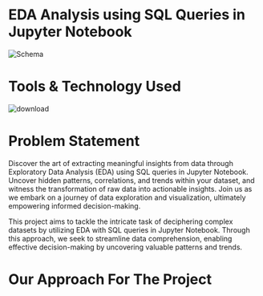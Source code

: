 # EDA Analysis using SQL Queries in Jupyter Notebook
![Schema](https://github.com/Ashraf7474/Prosper_Loan_EDA_Analysis/assets/131772000/fb5e0704-e3c7-4c0f-81e2-7ac3c0f1a0fa)

# Tools & Technology Used
![download](https://github.com/Ashraf7474/Olist_E-commerce_Data_Analysis/assets/131772000/45b6116d-bb07-4551-be34-5e93dbb6f466)

# Problem Statement
Discover the art of extracting meaningful insights from data through Exploratory Data Analysis (EDA) using SQL queries in Jupyter Notebook. Uncover hidden patterns, correlations, and trends within your dataset, and witness the transformation of raw data into actionable insights. Join us as we embark on a journey of data exploration and visualization, ultimately empowering informed decision-making.

This project aims to tackle the intricate task of deciphering complex datasets by utilizing EDA with SQL queries in Jupyter Notebook. Through this approach, we seek to streamline data comprehension, enabling effective decision-making by uncovering valuable patterns and trends.

# Our Approach For The Project




